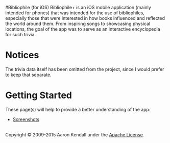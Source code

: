 #Bibliophile (for iOS)
Bibliophile+ is an iOS mobile application (mainly intended for phones) that was intended for the use of bibliophiles, 
especially those that were interested in how books influenced and reflected the world around them.  From inspiring songs to
showcasing physical locations, the goal of the app was to serve as an interactive encyclopedia for such trivia.

# Notices
The trivia data itself has been omitted from the project, since I would prefer to keep that separate.

# Getting Started
These page(s) will help to provide a better understanding of the app:
* <a target="_blank" href="https://github.com/jaerith/Bibliophile_iOS/tree/master/Screenshots">Screenshots</a>
<br/>
Copyright © 2009-2015 Aaron Kendall under the <a target="_blank" href="https://github.com/jaerith/Bibliophile_iOS/blob/master/LICENSE">Apache License</a>.
